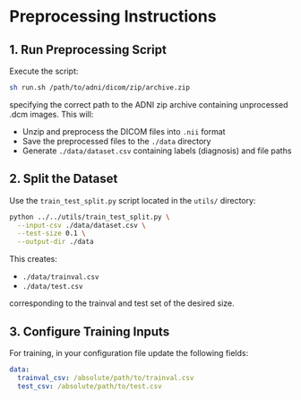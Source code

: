 # Preprocessing Instructions


## 1. Run Preprocessing Script

Execute the script:
```bash
sh run.sh /path/to/adni/dicom/zip/archive.zip
```
specifying the correct path to the ADNI zip archive containing unprocessed .dcm images. This will:
- Unzip and preprocess the DICOM files into `.nii` format
- Save the preprocessed files to the `./data` directory
- Generate `./data/dataset.csv` containing labels (diagnosis) and file paths

## 2. Split the Dataset

Use the `train_test_split.py` script located in the `utils/` directory:
```bash
python ../../utils/train_test_split.py \
  --input-csv ./data/dataset.csv \
  --test-size 0.1 \
  --output-dir ./data
```

This creates:
- `./data/trainval.csv`
- `./data/test.csv`

corresponding to the trainval and test set of the desired size.

## 3. Configure Training Inputs

For training, in your configuration file update the following fields:
```yaml
data:
  trainval_csv: /absolute/path/to/trainval.csv
  test_csv: /absolute/path/to/test.csv
```
